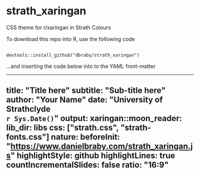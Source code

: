 # strath_xaringan
CSS theme for r/xaringan in Strath Colours

To download this repo into R, use the following code

```

devtools::install_github("dbraby/strath_xaringan")

```
...and inserting the code below into to the YAML front-matter

---
title: "Title here"
subtitle: "Sub-title here"
author: "Your Name"
date: "University of Strathclyde </br> `r Sys.Date()`"
output:
  xaringan::moon_reader:
    lib_dir: libs
    css: ["strath.css", "strath-fonts.css"]
    nature:
      beforeInit: "https://www.danielbraby.com/strath_xaringan.js"
      highlightStyle: github
      highlightLines: true
      countIncrementalSlides: false
      ratio: "16:9"
---

